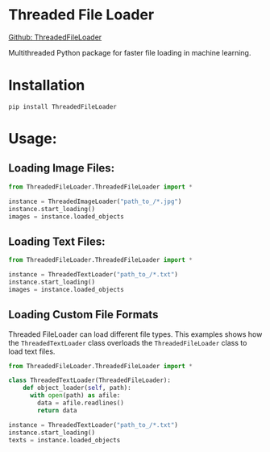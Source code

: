 # Threaded File Loader

<a href='https://github.com/QuantumNovice/ThreadedFileLoader'> Github: ThreadedFileLoader</a>

Multithreaded Python package for faster file loading in machine learning.

# Installation
`pip install ThreadedFileLoader`

# Usage:
## Loading Image Files:
```python
from ThreadedFileLoader.ThreadedFileLoader import *

instance = ThreadedImageLoader("path_to_/*.jpg")
instance.start_loading()
images = instance.loaded_objects
```

## Loading Text Files:
```python
from ThreadedFileLoader.ThreadedFileLoader import *

instance = ThreadedTextLoader("path_to_/*.txt")
instance.start_loading()
images = instance.loaded_objects
```

## Loading Custom File Formats
Threaded FileLoader can load different file types.
This examples shows how the `ThreadedTextLoader` class
overloads the `ThreadedFileLoader` class to load text files.

```python
from ThreadedFileLoader.ThreadedFileLoader import *

class ThreadedTextLoader(ThreadedFileLoader):
    def object_loader(self, path):
      with open(path) as afile:
        data = afile.readlines()
        return data

instance = ThreadedTextLoader("path_to_/*.txt")
instance.start_loading()
texts = instance.loaded_objects
```
